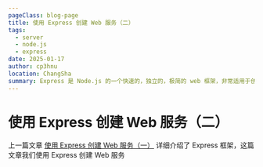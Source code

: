 ```yaml
---
pageClass: blog-page
title: 使用 Express 创建 Web 服务（二）
tags:
  - server
  - node.js
  - express
date: 2025-01-17
author: cp3hnu
location: ChangSha
summary: Express 是 Node.js 的一个快速的，独立的，极简的 web 框架，非常适用于创建 web 服务，这篇文章我们将使用 Express 创建 web 服务。
---
```


# 使用 Express 创建 Web 服务（二）

上一篇文章 [使用 Express 创建 Web 服务（一）](./2024-12-12-express.md) 详细介绍了 Express 框架，这篇文章我们使用 Express 创建 Web 服务

